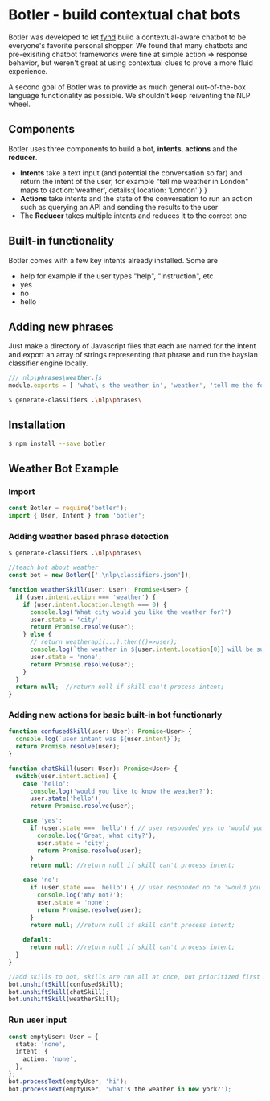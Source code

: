 # Botler - build contextual chat bots

Botler was developed to let [fynd](https://fynd.me) build a contextual-aware chatbot to be everyone's favorite personal shopper. We found that many chatbots and pre-exisiting chatbot frameworks were fine at simple action => response behavior, but weren't great at using contextual clues to prove a more fluid experience.

A second goal of Botler was to provide as much general out-of-the-box language functionality as possible. We shouldn't keep reiventing the NLP wheel.

## Components
Botler uses three components to build a bot, **intents**, **actions** and the **reducer**.
* **Intents** take a text input (and potential the conversation so far) and return the intent of the user, for example "tell me weather in London" maps to {action:'weather', details:{ location: 'London' } }
* **Actions** take intents and the state of the conversation to run an action such as querying an API and sending the results to the user
* The **Reducer** takes multiple intents and reduces it to the correct one

## Built-in functionality
Botler comes with a few key intents already installed. Some are
* help for example if the user types "help", "instruction", etc
* yes
* no
* hello

## Adding new phrases
Just make a directory of Javascript files that each are named for the intent and export an array of strings representing that phrase and run the baysian classifier engine locally.
```javascript
/// nlp\phrases\weather.js
module.exports = [ 'what\'s the weather in', 'weather', 'tell me the forecast'];
```
```bash
$ generate-classifiers .\nlp\phrases\
```

## Installation
```bash
$ npm install --save botler
```

## Weather Bot Example
### Import
```typescript
const Botler = require('botler');
import { User, Intent } from 'botler';
```

### Adding weather based phrase detection
```bash
$ generate-classifiers .\nlp\phrases\
```
```typescript
//teach bot about weather
const bot = new Botler(['.\nlp\classifiers.json']);

function weatherSkill(user: User): Promise<User> {
  if (user.intent.action === 'weather') {
    if (user.intent.location.length === 0) {
      console.log('What city would you like the weather for?')
      user.state = 'city';
      return Promise.resolve(user);
    } else {
      // return weatherapi(...).then(()=>user);
      console.log(`the weather in ${user.intent.location[0]} will be sunny`);
      user.state = 'none';
      return Promise.resolve(user);
    }
  }
  return null;  //return null if skill can't process intent;
}
```

### Adding new actions for basic built-in bot functionarly
```typescript
function confusedSkill(user: User): Promise<User> {
  console.log(`user intent was ${user.intent}`);
  return Promise.resolve(user);
}

function chatSkill(user: User): Promise<User> {
  switch(user.intent.action) {
    case 'hello':
      console.log('would you like to know the weather?');
      user.state('hello');
      return Promise.resolve(user);

    case 'yes':
      if (user.state === 'hello') { // user responded yes to 'would you like to know the weather?'
        console.log('Great, what city?');
        user.state = 'city';
        return Promise.resolve(user); 
      }
      return null; //return null if skill can't process intent;

    case 'no':
      if (user.state === 'hello') { // user responded no to 'would you like to know the weather?'
        console.log('Why not?');
        user.state = 'none';
        return Promise.resolve(user); 
      }
      return null; //return null if skill can't process intent;
      
    default:
      return null; //return null if skill can't process intent;
  }
}

//add skills to bot, skills are run all at once, but prioritized first to last
bot.unshiftSkill(confusedSkill);
bot.unshiftSkill(chatSkill);
bot.unshiftSkill(weatherSkill);
```

### Run user input
```typescript
const emptyUser: User = {
  state: 'none',
  intent: {
    action: 'none',
  },
};
bot.processText(emptyUser, 'hi');
bot.processText(emptyUser, 'what's the weather in new york?');
```


